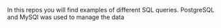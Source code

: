 In this repos you will find examples of different SQL queries. PostgreSQL and MySQl was used to manage the data

